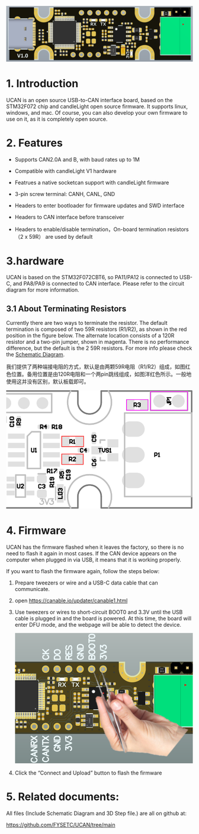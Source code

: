 ![image-20230526150542989](assets/UCAN-TOP.png)

# 1. Introduction

UCAN is an open source USB-to-CAN interface board, based on the STM32F072 chip and candleLight open source firmware. It supports linux, windows, and mac. Of course, you can also develop your own firmware to use on it, as it is completely open source.



# 2. Features

- Supports CAN2.0A and B, with baud rates up to 1M

- Compatible with candleLight V1 hardware

- Featrues a native socketcan support with candleLight firmware

- 3-pin screw terminal: CANH, CANL,  GND

- Headers to enter bootloader for firmware updates and SWD interface

- Headers to CAN interface before transceiver

- Headers to enable/disable termination，On-board termination resistors（2 x 59R） are used by default

  

# 3.hardware

UCAN is based on the STM32F072CBT6, so PA11/PA12 is connected to USB-C, and PA8/PA9 is connected to CAN interface. Please refer to the circuit diagram for more information.

## 3.1 About Terminating Resistors

Currently there are two ways to terminate the resistor. The default termination is composed of two 59R resistors (R1/R2), as shown in the red position in the figure below. The alternate location consists of a 120R resistor and a two-pin jumper, shown in magenta. There is no performance difference, but the default is the 2 59R resistors. For more info please check the [Schematic Diagram](https://github.com/FYSETC/UCAN/blob/main/Hardware/UCAN%20V1.0%20SCH.pdf).

我们提供了两种端接电阻的方式，默认是由两颗59R电阻（R1/R2）组成，如图红色位置。备用位置是由120R电阻和一个两pin跳线组成，如图洋红色所示。一般地使用这并没有区别，默认板载即可。

![image-20230526154004328](assets/UCAN-Terminating.png)

# 4. Firmware

UCAN has the firmware flashed when it leaves the factory, so there is no need to flash it again in most cases. If the CAN device appears on the computer when plugged in via USB, it means that it is working properly.

If you want to flash the firmware again, follow the steps below:

1. Prepare tweezers or wire and a USB-C data cable that can communicate.
2. open https://canable.io/updater/canable1.html
3. Use tweezers or wires to short-circuit BOOT0 and 3.3V until the USB cable is plugged in and the board is powered. At this time, the board will enter DFU mode, and the webpage will be able to detect the device.

   ![image-20230526170710854](assets/UCAN-enter-boot-mode.png)

4. Click the “Connect and Upload” button to flash the firmware

# 5. Related documents:

All files (Include Schematic Diagram and 3D Step file.) are all on github at:

https://github.com/FYSETC/UCAN/tree/main
